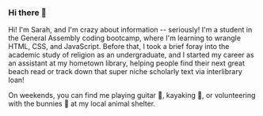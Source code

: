 ### Hi there 👋

<!--
**smsgoldberg/smsgoldberg** is a ✨ _special_ ✨ repository because its `README.md` (this file) appears on your GitHub profile.

Here are some ideas to get you started:

- 🔭 I’m currently working on ...
- 🌱 I’m currently learning ...
- 👯 I’m looking to collaborate on ...
- 🤔 I’m looking for help with ...
- 💬 Ask me about ...
- 📫 How to reach me: ...
- 😄 Pronouns: ...
- ⚡ Fun fact: ...
-->

Hi! I'm Sarah, and I'm crazy about information -- seriously! I'm a student in the General Assembly coding bootcamp, where I'm learning to wrangle HTML, CSS, and JavaScript. Before that, I took a brief foray into the academic study of religion as an undergraduate, and I started my career as an assistant at my hometown library, helping people find their next great beach read or track down that super niche scholarly text via interlibrary loan! 

On weekends, you can find me playing guitar 🎸, kayaking 🚣, or volunteering with the bunnies 🐇 at my local animal shelter. 
